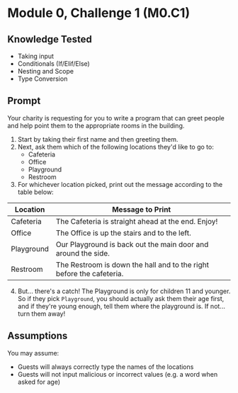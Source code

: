 # Module 0, Challenge 1 (M0.C1)

## Knowledge Tested
- Taking input
- Conditionals (If/Elif/Else)
- Nesting and Scope
- Type Conversion

## Prompt

Your charity is requesting for you to write a program that can greet people and help point them to the appropriate rooms in the building.

1. Start by taking their first name and then greeting them.
2. Next, ask them which of the following locations they'd like to go to:
    - Cafeteria
    - Office
    - Playground
    - Restroom
3. For whichever location picked, print out the message according to the table below:

Location   | Message to Print
-----------|---------------------------------------------------------------------
Cafeteria  | The Cafeteria is straight ahead at the end. Enjoy! 
Office     | The Office is up the stairs and to the left. 
Playground | Our Playground is back out the main door and around the side.
Restroom   | The Restroom is down the hall and to the right before the cafeteria.

4. But... there's a catch! The Playground is only for children 11 and younger. So if they pick `Playground`, you should actually ask them their age first, and if they're young enough, tell them where the playground is. If not... turn them away!

## Assumptions
You may assume:
- Guests will always correctly type the names of the locations
- Guests will not input malicious or incorrect values (e.g. a word when asked for age)

